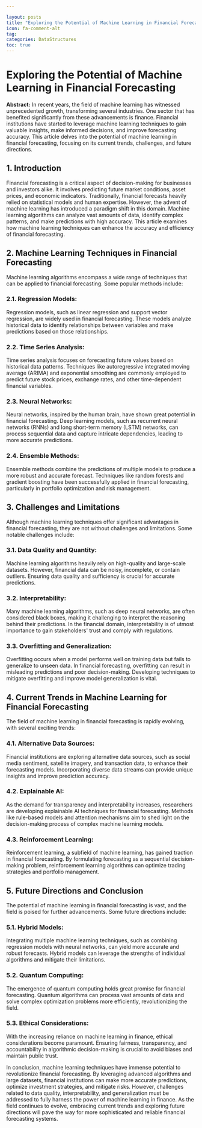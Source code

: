 ```yaml
---

layout: posts
title: "Exploring the Potential of Machine Learning in Financial Forecasting"
icon: fa-comment-alt
tag:      
categories: DataStructures
toc: true
---
```




# Exploring the Potential of Machine Learning in Financial Forecasting

**Abstract:** In recent years, the field of machine learning has witnessed unprecedented growth, transforming several industries. One sector that has benefited significantly from these advancements is finance. Financial institutions have started to leverage machine learning techniques to gain valuable insights, make informed decisions, and improve forecasting accuracy. This article delves into the potential of machine learning in financial forecasting, focusing on its current trends, challenges, and future directions.

## 1. Introduction
Financial forecasting is a critical aspect of decision-making for businesses and investors alike. It involves predicting future market conditions, asset prices, and economic indicators. Traditionally, financial forecasts heavily relied on statistical models and human expertise. However, the advent of machine learning has introduced a paradigm shift in this domain. Machine learning algorithms can analyze vast amounts of data, identify complex patterns, and make predictions with high accuracy. This article examines how machine learning techniques can enhance the accuracy and efficiency of financial forecasting.

## 2. Machine Learning Techniques in Financial Forecasting
Machine learning algorithms encompass a wide range of techniques that can be applied to financial forecasting. Some popular methods include:

### 2.1. Regression Models:
Regression models, such as linear regression and support vector regression, are widely used in financial forecasting. These models analyze historical data to identify relationships between variables and make predictions based on those relationships.

### 2.2. Time Series Analysis:
Time series analysis focuses on forecasting future values based on historical data patterns. Techniques like autoregressive integrated moving average (ARIMA) and exponential smoothing are commonly employed to predict future stock prices, exchange rates, and other time-dependent financial variables.

### 2.3. Neural Networks:
Neural networks, inspired by the human brain, have shown great potential in financial forecasting. Deep learning models, such as recurrent neural networks (RNNs) and long short-term memory (LSTM) networks, can process sequential data and capture intricate dependencies, leading to more accurate predictions.

### 2.4. Ensemble Methods:
Ensemble methods combine the predictions of multiple models to produce a more robust and accurate forecast. Techniques like random forests and gradient boosting have been successfully applied in financial forecasting, particularly in portfolio optimization and risk management.

## 3. Challenges and Limitations
Although machine learning techniques offer significant advantages in financial forecasting, they are not without challenges and limitations. Some notable challenges include:

### 3.1. Data Quality and Quantity:
Machine learning algorithms heavily rely on high-quality and large-scale datasets. However, financial data can be noisy, incomplete, or contain outliers. Ensuring data quality and sufficiency is crucial for accurate predictions.

### 3.2. Interpretability:
Many machine learning algorithms, such as deep neural networks, are often considered black boxes, making it challenging to interpret the reasoning behind their predictions. In the financial domain, interpretability is of utmost importance to gain stakeholders' trust and comply with regulations.

### 3.3. Overfitting and Generalization:
Overfitting occurs when a model performs well on training data but fails to generalize to unseen data. In financial forecasting, overfitting can result in misleading predictions and poor decision-making. Developing techniques to mitigate overfitting and improve model generalization is vital.

## 4. Current Trends in Machine Learning for Financial Forecasting
The field of machine learning in financial forecasting is rapidly evolving, with several exciting trends:

### 4.1. Alternative Data Sources:
Financial institutions are exploring alternative data sources, such as social media sentiment, satellite imagery, and transaction data, to enhance their forecasting models. Incorporating diverse data streams can provide unique insights and improve prediction accuracy.

### 4.2. Explainable AI:
As the demand for transparency and interpretability increases, researchers are developing explainable AI techniques for financial forecasting. Methods like rule-based models and attention mechanisms aim to shed light on the decision-making process of complex machine learning models.

### 4.3. Reinforcement Learning:
Reinforcement learning, a subfield of machine learning, has gained traction in financial forecasting. By formulating forecasting as a sequential decision-making problem, reinforcement learning algorithms can optimize trading strategies and portfolio management.

## 5. Future Directions and Conclusion
The potential of machine learning in financial forecasting is vast, and the field is poised for further advancements. Some future directions include:

### 5.1. Hybrid Models:
Integrating multiple machine learning techniques, such as combining regression models with neural networks, can yield more accurate and robust forecasts. Hybrid models can leverage the strengths of individual algorithms and mitigate their limitations.

### 5.2. Quantum Computing:
The emergence of quantum computing holds great promise for financial forecasting. Quantum algorithms can process vast amounts of data and solve complex optimization problems more efficiently, revolutionizing the field.

### 5.3. Ethical Considerations:
With the increasing reliance on machine learning in finance, ethical considerations become paramount. Ensuring fairness, transparency, and accountability in algorithmic decision-making is crucial to avoid biases and maintain public trust.

In conclusion, machine learning techniques have immense potential to revolutionize financial forecasting. By leveraging advanced algorithms and large datasets, financial institutions can make more accurate predictions, optimize investment strategies, and mitigate risks. However, challenges related to data quality, interpretability, and generalization must be addressed to fully harness the power of machine learning in finance. As the field continues to evolve, embracing current trends and exploring future directions will pave the way for more sophisticated and reliable financial forecasting systems.
